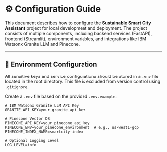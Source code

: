 # ⚙️ Configuration Guide

This document describes how to configure the **Sustainable Smart City Assistant** project for local development and deployment. The project consists of multiple components, including backend services (FastAPI), frontend (Streamlit), environment variables, and integrations like IBM Watsonx Granite LLM and Pinecone.

---

## 📁 Environment Configuration

All sensitive keys and service configurations should be stored in a `.env` file located in the root directory. This file is excluded from version control using `.gitignore`.

Create a `.env` file based on the provided `.env.example`:

```env
# IBM Watsonx Granite LLM API Key
GRANITE_API_KEY=your_granite_api_key

# Pinecone Vector DB
PINECONE_API_KEY=your_pinecone_api_key
PINECONE_ENV=your_pinecone_environment  # e.g., us-west1-gcp
PINECONE_INDEX_NAME=smartcity-index

# Optional Logging Level
LOG_LEVEL=info
